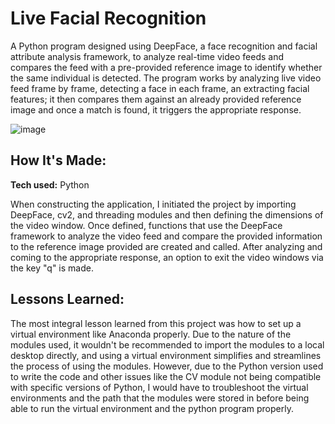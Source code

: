 # Live Facial Recognition

A Python program designed using DeepFace, a face recognition and facial attribute analysis framework, to analyze real-time video feeds and compares the feed with a pre-provided reference image to identify whether the same individual is detected. The program works by analyzing live video feed frame by frame, detecting a face in each frame, an extracting facial features; it then compares them against an already provided reference image and once a match is found, it triggers the appropriate response.

![image](https://github.com/Fawazie/Live-Facial-Recognition/assets/78445573/3e626ccb-4488-459c-b7f2-a58a1ec80a70)

## How It's Made:

**Tech used:** Python

When constructing the application, I initiated the project by importing DeepFace, cv2, and threading modules and then defining the dimensions of the video window. Once defined, functions that use the DeepFace framework to analyze the video feed and compare the provided information to the reference image provided are created and called. After analyzing and coming to the appropriate response, an option to exit the video windows via the key "q" is made.

## Lessons Learned:

The most integral lesson learned from this project was how to set up a virtual environment like Anaconda properly. Due to the nature of the modules used, it wouldn't be recommended to import the modules to a local desktop directly, and using a virtual environment simplifies and streamlines the process of using the modules. However, due to the Python version used to write the code and other issues like the CV module not being compatible with specific versions of Python, I would have to troubleshoot the virtual environments and the path that the modules were stored in before being able to run the virtual environment and the python program properly.
